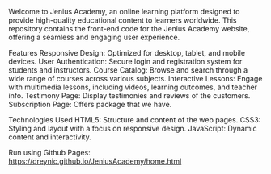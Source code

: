 Welcome to Jenius Academy, an online learning platform designed to provide high-quality educational content to learners worldwide. This repository contains the front-end code for the Jenius Academy website, offering a seamless and engaging user experience.

Features Responsive Design: Optimized for desktop, tablet, and mobile devices. User Authentication: Secure login and registration system for students and instructors. Course Catalog: Browse and search through a wide range of courses across various subjects. Interactive Lessons: Engage with multimedia lessons, including videos, learning outcomes, and teacher info. Testimony Page: Display testimonies and reviews of the customers. Subscription Page: Offers package that we have.

Technologies Used HTML5: Structure and content of the web pages. CSS3: Styling and layout with a focus on responsive design. JavaScript: Dynamic content and interactivity.

Run using Github Pages: https://dreynic.github.io/JeniusAcademy/home.html
